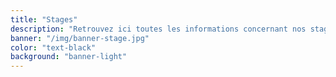 ```yaml
---
title: "Stages"
description: "Retrouvez ici toutes les informations concernant nos stages Gym fitness et enfants :<br>dates, horaires, contenu, documents d'inscription, etc."
banner: "/img/banner-stage.jpg"
color: "text-black"
background: "banner-light"
---
```

